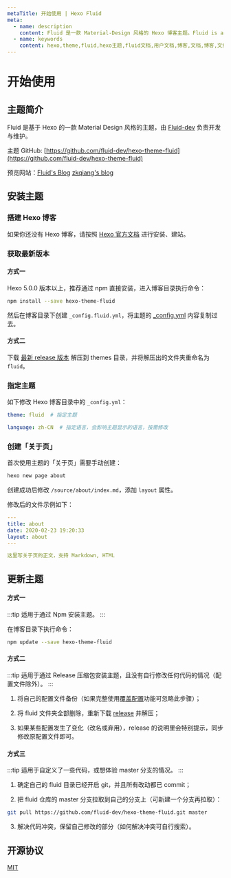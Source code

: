 ```yaml
---
metaTitle: 开始使用 | Hexo Fluid
meta:
  - name: description
    content: Fluid 是一款 Material-Design 风格的 Hexo 博客主题。Fluid is an elegant Material-Design theme for Hexo. https://github.com/fluid-dev/hexo-theme-fluid
  - name: keywords
    content: hexo,theme,fluid,hexo主题,fluid文档,用户文档,博客,文档,博客,文章
---
```


# 开始使用

## 主题简介

Fluid 是基于 Hexo 的一款 Material Design 风格的主题，由 [Fluid-dev](https://github.com/fluid-dev) 负责开发与维护。

主题 GitHub: [https://github.com/fluid-dev/hexo-theme-fluid](https://github.com/fluid-dev/hexo-theme-fluid)

预览网站：[Fluid's Blog](https://hexo.fluid-dev.com/)    [zkqiang's blog](https://zkqiang.cn)

## 安装主题

### 搭建 Hexo 博客

如果你还没有 Hexo 博客，请按照 [Hexo 官方文档](https://hexo.io/zh-cn/docs/) 进行安装、建站。

### 获取最新版本

#### 方式一

Hexo 5.0.0 版本以上，推荐通过 npm 直接安装，进入博客目录执行命令：

```bash
npm install --save hexo-theme-fluid
```

然后在博客目录下创建 `_config.fluid.yml`，将主题的 [_config.yml](https://github.com/fluid-dev/hexo-theme-fluid/blob/master/_config.yml) 内容复制过去。

#### 方式二

下载 [最新 release 版本](https://github.com/fluid-dev/hexo-theme-fluid/releases) 解压到 themes 目录，并将解压出的文件夹重命名为 `fluid`。

### 指定主题

如下修改 Hexo 博客目录中的 `_config.yml`：

```yaml
theme: fluid  # 指定主题

language: zh-CN  # 指定语言，会影响主题显示的语言，按需修改
```

### 创建「关于页」

首次使用主题的「关于页」需要手动创建：

```bash
hexo new page about
```

创建成功后修改 `/source/about/index.md`，添加 `layout` 属性。

修改后的文件示例如下：

```yaml
---
title: about
date: 2020-02-23 19:20:33
layout: about
---

这里写关于页的正文，支持 Markdown, HTML
```

## 更新主题

#### 方式一

:::tip
适用于通过 Npm 安装主题。
:::

在博客目录下执行命令：

```bash
npm update --save hexo-theme-fluid
```

#### 方式二

:::tip
适用于通过 Release 压缩包安装主题，且没有自行修改任何代码的情况（配置文件除外）。
:::

1. 将自己的配置文件备份（如果完整使用[覆盖配置](/guide/#覆盖配置)功能可忽略此步骤）；

2. 将 fluid 文件夹全部删除，重新下载 [release](https://github.com/fluid-dev/hexo-theme-fluid/releases) 并解压；

3. 如果某些配置发生了变化（改名或弃用），release 的说明里会特别提示，同步修改原配置文件即可。 

#### 方式三

:::tip
适用于自定义了一些代码，或想体验 master 分支的情况。
:::

1. 确定自己的 fluid 目录已经开启 git，并且所有改动都已 commit；

2. 把 fluid 仓库的 master 分支拉取到自己的分支上（可新建一个分支再拉取）：

```bash
git pull https://github.com/fluid-dev/hexo-theme-fluid.git master
```

3. 解决代码冲突，保留自己修改的部分（如何解决冲突可自行搜索）。

## 开源协议

[MIT](https://github.com/fluid-dev/hexo-theme-fluid/blob/master/LICENSE)
